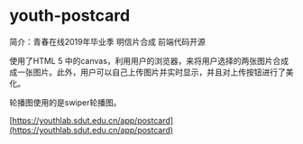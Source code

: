 # youth-postcard

简介：青春在线2019年毕业季 明信片合成 前端代码开源

使用了HTML 5 中的canvas，利用用户的浏览器，来将用户选择的两张图片合成成一张图片。此外，用户可以自己上传图片并实时显示，并且对上传按钮进行了美化。

轮播图使用的是swiper轮播图。

[https://youthlab.sdut.edu.cn/app/postcard](https://youthlab.sdut.edu.cn/app/postcard)
